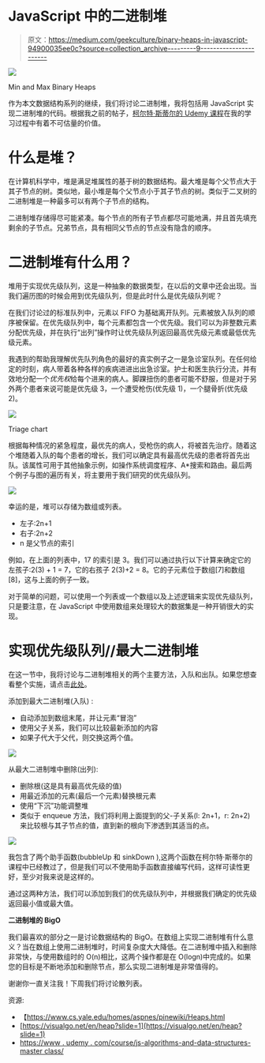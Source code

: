 # JavaScript 中的二进制堆

> 原文：<https://medium.com/geekculture/binary-heaps-in-javascript-94900035ee0c?source=collection_archive---------9----------------------->

![](img/52500c19aff45afce81ee40015b4ab46.png)

Min and Max Binary Heaps

作为本文数据结构系列的继续，我们将讨论二进制堆，我将包括用 JavaScript 实现二进制堆的代码。根据我之前的帖子，[柯尔特·斯蒂尔的 Udemy 课程](https://www.udemy.com/course/js-algorithms-and-data-structures-masterclass/)在我的学习过程中有着不可估量的价值。

# 什么是堆？

在计算机科学中，堆是满足堆属性的基于树的数据结构。最大堆是每个父节点大于其子节点的树。类似地，最小堆是每个父节点小于其子节点的树。类似于二叉树的二进制堆是一种最多可以有两个子节点的结构。

二进制堆存储得尽可能紧凑。每个节点的所有子节点都尽可能地满，并且首先填充剩余的子节点。兄弟节点，具有相同父节点的节点没有隐含的顺序。

# 二进制堆有什么用？

堆用于实现优先级队列，这是一种抽象的数据类型，在以后的文章中还会出现。当我们遍历图的时候会用到优先级队列，但是此时什么是优先级队列呢？

在我们讨论过的标准队列中，元素以 FIFO 为基础离开队列。元素被放入队列的顺序被保留。在优先级队列中，每个元素都包含一个优先级。我们可以为非整数元素分配优先级，并在执行“出列”操作时让优先级队列返回最高优先级元素或最低优先级元素。

我遇到的帮助我理解优先队列角色的最好的真实例子之一是急诊室队列。在任何给定的时刻，病人带着各种各样的疾病进进出出急诊室。护士和医生执行分流，并有效地分配一个*优先权*给每个进来的病人。脚踝扭伤的患者可能不舒服，但是对于另外两个患者来说可能是优先级 3，一个遭受枪伤(优先级 1)，一个腿骨折(优先级 2)。

![](img/df337db5f094942ae2049d40a6cb15d8.png)

Triage chart

根据每种情况的紧急程度，最优先的病人，受枪伤的病人，将被首先治疗。随着这个堆随着入队的每个患者的增长，我们可以确定具有最高优先级的患者将首先出队。该属性可用于其他抽象示例，如操作系统调度程序、A*搜索和路由。最后两个例子与图的遍历有关，将主要用于我们研究的优先级队列。

![](img/121bcb112983d5fe525d4a41a62dc818.png)

幸运的是，堆可以存储为数组或列表。

*   左子:2n+1
*   右子:2n+2
*   n 是父节点的索引

例如，在上面的列表中，17 的索引是 3。我们可以通过执行以下计算来确定它的左孩子:2(3) + 1 = 7，它的右孩子 2(3)+2 = 8。它的子元素位于数组[7]和数组[8]，这与上面的例子一致。

对于简单的问题，可以使用一个列表或一个数组以及上述逻辑来实现优先级队列，只是要注意，在 JavaScript 中使用数组来处理较大的数据集是一种开销很大的实现。

# 实现优先级队列//最大二进制堆

在这一节中，我将讨论与二进制堆相关的两个主要方法，入队和出队。如果您想查看整个实施，请点击[此处](https://github.com/maquino96/Colt-Steele-DSA-Udemy/blob/main/Course/Data%20Structures/binaryHeap.js)。

添加到最大二进制堆(入队) :

*   自动添加到数组末尾，并让元素“冒泡”
*   使用父子关系，我们可以比较最新添加的内容
*   如果子代大于父代，则交换这两个值。

![](img/ebfed699256c473b049a565a22e0e8ec.png)

从最大二进制堆中删除(出列):

*   删除根(这是具有最高优先级的值)
*   用最近添加的元素(最后一个元素)替换根元素
*   使用“下沉”功能调整堆
*   类似于 enqueue 方法，我们将利用上面提到的父-子关系(l: 2n+1，r: 2n+2)来比较根与其子节点的值，直到新的根向下渗透到其适当的点。

![](img/f9a062cf018a513cc3a9d37c4665b5b3.png)

我包含了两个助手函数(bubbleUp 和 sinkDown ),这两个函数在柯尔特·斯蒂尔的课程中已经教过了，但是我们可以不使用助手函数直接编写代码，这样可读性更好，至少对我来说是这样的。

通过这两种方法，我们可以添加到我们的优先级队列中，并根据我们确定的优先级返回最小值或最大值。

**二进制堆的 BigO**

我们最喜欢的部分之一是讨论数据结构的 BigO。在数组上实现二进制堆有什么意义？当在数组上使用二进制堆时，时间复杂度大大降低。在二进制堆中插入和删除非常快，与使用数组时的 O(n)相比，这两个操作都是在 O(logn)中完成的。如果您的目标是不断地添加和删除节点，那么实现二进制堆是非常值得的。

谢谢你一直关注我！下周我们将讨论散列表。

资源:

*   【https://www.cs.yale.edu/homes/aspnes/pinewiki/Heaps.html 
*   [https://visualgo.net/en/heap?slide=1](https://visualgo.net/en/heap?slide=1)
*   [https://www . udemy . com/course/js-algorithms-and-data-structures-master class/](https://www.udemy.com/course/js-algorithms-and-data-structures-masterclass/)